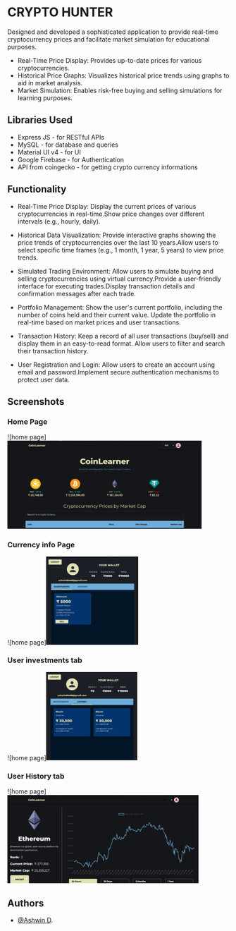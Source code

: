 
# CRYPTO HUNTER

Designed and developed a sophisticated application to provide real-time cryptocurrency prices and facilitate
market simulation for educational purposes.
- Real-Time Price Display: Provides up-to-date prices for various cryptocurrencies.
- Historical Price Graphs: Visualizes historical price trends using graphs to aid in market analysis.
- Market Simulation: Enables risk-free buying and selling simulations for learning purposes.

## Libraries Used
- Express JS - for RESTful APIs
- MySQL - for database and queries
- Material UI v4 - for UI
- Google Firebase - for Authentication
- API from coingecko - for getting crypto currency informations


## Functionality
- Real-Time Price Display: Display the current prices of various cryptocurrencies in real-time.Show price changes over different intervals (e.g., hourly, daily).

- Historical Data Visualization: Provide interactive graphs showing the price trends of cryptocurrencies over the last 10 years.Allow users to select specific time frames (e.g., 1 month, 1 year, 5 years) to view price trends.

- Simulated Trading Environment:  Allow users to simulate buying and selling cryptocurrencies using virtual currency.Provide a user-friendly interface for executing trades.Display transaction details and confirmation messages after each trade.

- Portfolio Management: Show the user's current portfolio, including the number of coins held and their current value. Update the portfolio in real-time based on market prices and user transactions.

- Transaction History: Keep a record of all user transactions (buy/sell) and display them in an easy-to-read format. Allow users to filter and search their transaction history.

- User Registration and Login: Allow users to create an account using email and password.Implement secure authentication mechanisms to protect user data.





## Screenshots

### Home Page
![home page]<img src="screenshots/s1.jpg" alt="Example Image" height="200">
### Currency info Page
![home page]<img src="screenshots/s2.jpg" alt="Example Image"  height="200">
### User investments tab
![home page]<img src="screenshots/s3.jpg" alt="Example Image"  height="200">
### User History tab
![home page]<img src="screenshots/s4.jpg" alt="Example Image"  height="200">



## Authors

- [@Ashwin D](https://github.com/Ashwin-codess).


